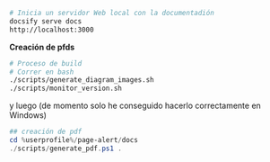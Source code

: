 ```bash
# Inicia un servidor Web local con la documentadión 
docsify serve docs 
http://localhost:3000

```

**Creación de pfds**

```bash
# Proceso de build
# Correr en bash
./scripts/generate_diagram_images.sh
./scripts/monitor_version.sh

```

y luego (de momento solo he conseguido hacerlo correctamente en Windows)

```powershell
## creación de pdf
cd %userprofile%/page-alert/docs
./scripts/generate_pdf.ps1 .
```

